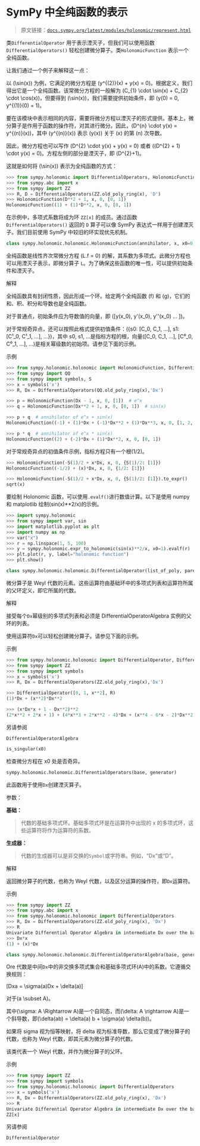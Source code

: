# SymPy 中全纯函数的表示

> 原文链接：[`docs.sympy.org/latest/modules/holonomic/represent.html`](https://docs.sympy.org/latest/modules/holonomic/represent.html)

类`DifferentialOperator` 用于表示湮灭子，但我们可以使用函数`DifferentialOperators()` 轻松创建微分算子。类`HolonomicFunction` 表示一个全纯函数。

让我们通过一个例子来解释这一点：

以 \(\sin(x)\) 为例，它满足的微分方程是 \(y^{(2)}(x) + y(x) = 0\)。根据定义，我们得出它是一个全纯函数。该常微分方程的一般解为 \(C_{1} \cdot \sin(x) + C_{2} \cdot \cos(x)\)，但要得到 \(\sin(x)\)，我们需要提供初始条件，即 \(y(0) = 0, y^{(1)}(0) = 1\)。

要在该模块中表示相同的内容，需要将微分方程以湮灭子的形式提供。基本上，微分算子是作用于函数的操作符，对其进行微分。因此，\(D^{n} \cdot y(x) = y^{(n)}(x)\)，其中 \(y^{(n)}(x)\) 表示 \(y(x)\) 关于 \(x\) 的第 \(n\) 次导数。

因此，微分方程也可以写作 \(D^{2} \cdot y(x) + y(x) = 0\) 或者 \((D^{2} + 1) \cdot y(x) = 0\)。方程左侧的部分是湮灭子，即 \(D^{2}+1\)。

这就是如何将 \(\sin(x)\) 表示为全纯函数的方式：

```py
>>> from sympy.holonomic import DifferentialOperators, HolonomicFunction
>>> from sympy.abc import x
>>> from sympy import ZZ
>>> R, D = DifferentialOperators(ZZ.old_poly_ring(x), 'D')
>>> HolonomicFunction(D**2 + 1, x, 0, [0, 1])
HolonomicFunction((1) + (1)*D**2, x, 0, [0, 1]) 
```

在示例中，多项式系数将成为环 `ZZ[x]` 的成员。通过函数`DifferentialOperators()` 返回的 `D` 算子可以像 SymPy 表达式一样用于创建湮灭子。我们目前使用 SymPy 中较旧的环实现优先机制。

```py
class sympy.holonomic.holonomic.HolonomicFunction(annihilator, x, x0=0, y0=None)
```

全纯函数是线性齐次常微分方程 \(L.f = 0\) 的解，其系数为多项式。此微分方程也可以用湮灭子表示，即微分算子 `L`。为了确保这些函数的唯一性，可以提供初始条件和湮灭子。

解释

全纯函数具有封闭性质，因此形成一个环。给定两个全纯函数 \(f\) 和 \(g\)，它们的和、积、积分和导数也是全纯函数。

对于普通点，初始条件应为导数值的向量，即 \([y(x_0), y'(x_0), y''(x_0) ... ]\)。

对于常规奇异点，还可以按照此格式提供初值条件：\({s0: [C_0, C_1, ...], s1: [C¹_0, C¹_1, ...], ...}\)，其中 s0, s1, …是指标方程的根，向量\([C_0, C_1, ...], [C⁰_0, C⁰_1, ...], ...\)是相关幂级数的初始项。请参见下面的示例。

示例

```py
>>> from sympy.holonomic.holonomic import HolonomicFunction, DifferentialOperators
>>> from sympy import QQ
>>> from sympy import symbols, S
>>> x = symbols('x')
>>> R, Dx = DifferentialOperators(QQ.old_poly_ring(x),'Dx') 
```

```py
>>> p = HolonomicFunction(Dx - 1, x, 0, [1])  # e^x
>>> q = HolonomicFunction(Dx**2 + 1, x, 0, [0, 1])  # sin(x) 
```

```py
>>> p + q  # annihilator of e^x + sin(x)
HolonomicFunction((-1) + (1)*Dx + (-1)*Dx**2 + (1)*Dx**3, x, 0, [1, 2, 1]) 
```

```py
>>> p * q  # annihilator of e^x * sin(x)
HolonomicFunction((2) + (-2)*Dx + (1)*Dx**2, x, 0, [0, 1]) 
```

对于常规奇异点的初值条件示例，指标方程只有一个根\(1/2\)。

```py
>>> HolonomicFunction(-S(1)/2 + x*Dx, x, 0, {S(1)/2: [1]})
HolonomicFunction((-1/2) + (x)*Dx, x, 0, {1/2: [1]}) 
```

```py
>>> HolonomicFunction(-S(1)/2 + x*Dx, x, 0, {S(1)/2: [1]}).to_expr()
sqrt(x) 
```

要绘制 Holonomic 函数，可以使用`.evalf()`进行数值计算。以下是使用 numpy 和 matplotlib 绘制\(sin(x)**2/x\)的示例。

```py
>>> import sympy.holonomic 
>>> from sympy import var, sin 
>>> import matplotlib.pyplot as plt 
>>> import numpy as np 
>>> var("x") 
>>> r = np.linspace(1, 5, 100) 
>>> y = sympy.holonomic.expr_to_holonomic(sin(x)**2/x, x0=1).evalf(r) 
>>> plt.plot(r, y, label="holonomic function") 
>>> plt.show() 
```

```py
class sympy.holonomic.holonomic.DifferentialOperator(list_of_poly, parent)
```

微分算子是 Weyl 代数的元素。这些运算符由基础环中的多项式列表和运算符所属的父环定义，即它所属的代数。

解释

接受每个`Dx`幂级别的多项式列表和必须是 DifferentialOperatorAlgebra 实例的父环的列表。

使用运算符`Dx`可以轻松创建微分算子。请参见下面的示例。

示例

```py
>>> from sympy.holonomic.holonomic import DifferentialOperator, DifferentialOperators
>>> from sympy import ZZ
>>> from sympy import symbols
>>> x = symbols('x')
>>> R, Dx = DifferentialOperators(ZZ.old_poly_ring(x),'Dx') 
```

```py
>>> DifferentialOperator([0, 1, x**2], R)
(1)*Dx + (x**2)*Dx**2 
```

```py
>>> (x*Dx*x + 1 - Dx**2)**2
(2*x**2 + 2*x + 1) + (4*x**3 + 2*x**2 - 4)*Dx + (x**4 - 6*x - 2)*Dx**2 + (-2*x**2)*Dx**3 + (1)*Dx**4 
```

另请参阅

`DifferentialOperatorAlgebra`

```py
is_singular(x0)
```

检查微分方程在 x0 处是否奇异。

```py
sympy.holonomic.holonomic.DifferentialOperators(base, generator)
```

此函数用于使用`Dx`创建湮灭算子。

参数：

**基础：**

> 代数的基础多项式环。基础多项式环是在运算符中出现的 x 的多项式环，这些运算符将作为运算符的系数。

**生成器：**

> 代数的生成器可以是非交换的`Symbol`或字符串。例如，“Dx”或“D”。

解释

返回微分算子的代数，也称为 Weyl 代数，以及区分运算的操作符，即`Dx`运算符。

示例

```py
>>> from sympy import ZZ
>>> from sympy.abc import x
>>> from sympy.holonomic.holonomic import DifferentialOperators
>>> R, Dx = DifferentialOperators(ZZ.old_poly_ring(x), 'Dx')
>>> R
Univariate Differential Operator Algebra in intermediate Dx over the base ring ZZ[x]
>>> Dx*x
(1) + (x)*Dx 
```

```py
class sympy.holonomic.holonomic.DifferentialOperatorAlgebra(base, generator)
```

Ore 代数是中间`Dx`中的非交换多项式集合和基础多项式环\(A\)中的系数。它遵循交换规则：

\[Dxa = \sigma(a)Dx + \delta(a)\]

对于\(a \subset A\)。

其中\(\sigma: A \Rightarrow A\)是一个自同态，而\(\delta: A \rightarrow A\)是一个斜导数，即\(\delta(ab) = \delta(a) b + \sigma(a) \delta(b)\)。

如果将 sigma 视为恒等映射，将 delta 视为标准导数，那么它变成了微分算子的代数，也称为 Weyl 代数，即其元素为微分算子的代数。

该类代表一个 Weyl 代数，并作为微分算子的父环。

示例

```py
>>> from sympy import ZZ
>>> from sympy import symbols
>>> from sympy.holonomic.holonomic import DifferentialOperators
>>> x = symbols('x')
>>> R, Dx = DifferentialOperators(ZZ.old_poly_ring(x), 'Dx')
>>> R
Univariate Differential Operator Algebra in intermediate Dx over the base ring
ZZ[x] 
```

另请参阅

`DifferentialOperator`
